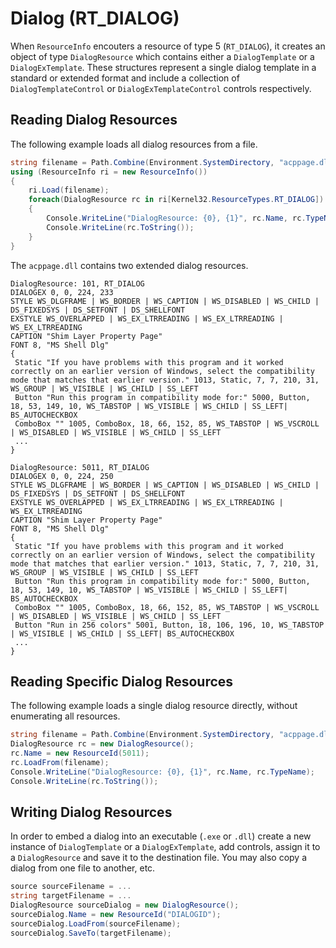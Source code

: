 Dialog (RT_DIALOG)
==================

When `ResourceInfo` encouters a resource of type 5 (`RT_DIALOG`), it creates an object of type `DialogResource` which contains either a `DialogTemplate` or a `DialogExTemplate`. These structures represent a single dialog template in a standard or extended format and include a collection of `DialogTemplateControl` or `DialogExTemplateControl` controls respectively. 

Reading Dialog Resources
------------------------

The following example loads all dialog resources from a file. 

``` csharp
string filename = Path.Combine(Environment.SystemDirectory, "acppage.dll");
using (ResourceInfo ri = new ResourceInfo())
{
    ri.Load(filename);
    foreach(DialogResource rc in ri[Kernel32.ResourceTypes.RT_DIALOG])
    {
        Console.WriteLine("DialogResource: {0}, {1}", rc.Name, rc.TypeName);
        Console.WriteLine(rc.ToString());
    }
}
```

The `acppage.dll` contains two extended dialog resources. 

```
DialogResource: 101, RT_DIALOG
DIALOGEX 0, 0, 224, 233
STYLE WS_DLGFRAME | WS_BORDER | WS_CAPTION | WS_DISABLED | WS_CHILD | DS_FIXEDSYS | DS_SETFONT | DS_SHELLFONT
EXSTYLE WS_OVERLAPPED | WS_EX_LTRREADING | WS_EX_LTRREADING | WS_EX_LTRREADING
CAPTION "Shim Layer Property Page"
FONT 8, "MS Shell Dlg"
{
 Static "If you have problems with this program and it worked correctly on an earlier version of Windows, select the compatibility mode that matches that earlier version." 1013, Static, 7, 7, 210, 31, WS_GROUP | WS_VISIBLE | WS_CHILD | SS_LEFT
 Button "Run this program in compatibility mode for:" 5000, Button, 18, 53, 149, 10, WS_TABSTOP | WS_VISIBLE | WS_CHILD | SS_LEFT| BS_AUTOCHECKBOX
 ComboBox "" 1005, ComboBox, 18, 66, 152, 85, WS_TABSTOP | WS_VSCROLL | WS_DISABLED | WS_VISIBLE | WS_CHILD | SS_LEFT
 ...
}
```

```
DialogResource: 5011, RT_DIALOG
DIALOGEX 0, 0, 224, 250
STYLE WS_DLGFRAME | WS_BORDER | WS_CAPTION | WS_DISABLED | WS_CHILD | DS_FIXEDSYS | DS_SETFONT | DS_SHELLFONT
EXSTYLE WS_OVERLAPPED | WS_EX_LTRREADING | WS_EX_LTRREADING | WS_EX_LTRREADING
CAPTION "Shim Layer Property Page"
FONT 8, "MS Shell Dlg"
{
 Static "If you have problems with this program and it worked correctly on an earlier version of Windows, select the compatibility mode that matches that earlier version." 1013, Static, 7, 7, 210, 31, WS_GROUP | WS_VISIBLE | WS_CHILD | SS_LEFT
 Button "Run this program in compatibility mode for:" 5000, Button, 18, 53, 149, 10, WS_TABSTOP | WS_VISIBLE | WS_CHILD | SS_LEFT| BS_AUTOCHECKBOX
 ComboBox "" 1005, ComboBox, 18, 66, 152, 85, WS_TABSTOP | WS_VSCROLL | WS_DISABLED | WS_VISIBLE | WS_CHILD | SS_LEFT
 Button "Run in 256 colors" 5001, Button, 18, 106, 196, 10, WS_TABSTOP | WS_VISIBLE | WS_CHILD | SS_LEFT| BS_AUTOCHECKBOX
 ...
}
```

Reading Specific Dialog Resources
---------------------------------

The following example loads a single dialog resource directly, without enumerating all resources. 

``` csharp
string filename = Path.Combine(Environment.SystemDirectory, "acppage.dll");
DialogResource rc = new DialogResource();
rc.Name = new ResourceId(5011);
rc.LoadFrom(filename);
Console.WriteLine("DialogResource: {0}, {1}", rc.Name, rc.TypeName);
Console.WriteLine(rc.ToString());
```

Writing Dialog Resources
------------------------

In order to embed a dialog into an executable (`.exe` or `.dll`) create a new instance of `DialogTemplate` or a `DialogExTemplate`, add controls, assign it to a `DialogResource` and save it to the destination file. You may also copy a dialog from one file to another, etc. 

``` csharp
source sourceFilename = ...
string targetFilename = ...
DialogResource sourceDialog = new DialogResource();
sourceDialog.Name = new ResourceId("DIALOGID");
sourceDialog.LoadFrom(sourceFilename);
sourceDialog.SaveTo(targetFilename);
```

